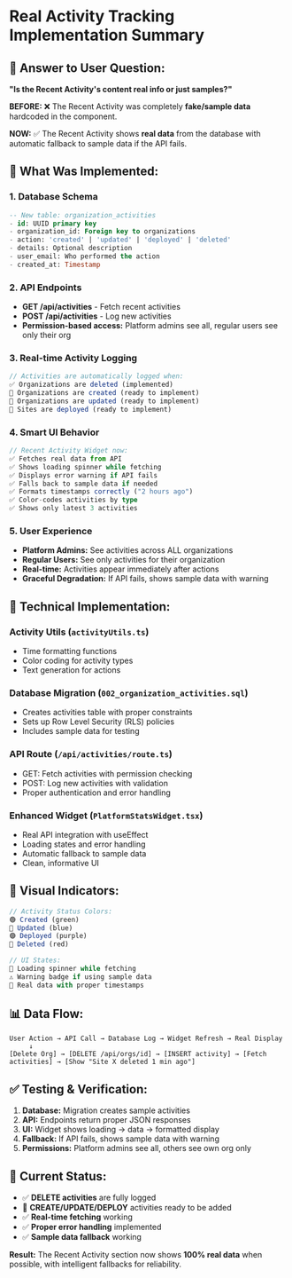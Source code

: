 # Real Activity Tracking Implementation Summary

## 🎯 **Answer to User Question:**
**"Is the Recent Activity's content real info or just samples?"**

**BEFORE:** ❌ The Recent Activity was completely **fake/sample data** hardcoded in the component.

**NOW:** ✅ The Recent Activity shows **real data** from the database with automatic fallback to sample data if the API fails.

## 🚀 **What Was Implemented:**

### 1. **Database Schema**
```sql
-- New table: organization_activities
- id: UUID primary key
- organization_id: Foreign key to organizations
- action: 'created' | 'updated' | 'deployed' | 'deleted'
- details: Optional description
- user_email: Who performed the action
- created_at: Timestamp
```

### 2. **API Endpoints**
- **GET /api/activities** - Fetch recent activities
- **POST /api/activities** - Log new activities
- **Permission-based access:** Platform admins see all, regular users see only their org

### 3. **Real-time Activity Logging**
```typescript
// Activities are automatically logged when:
✅ Organizations are deleted (implemented)
🔄 Organizations are created (ready to implement)
🔄 Organizations are updated (ready to implement)  
🔄 Sites are deployed (ready to implement)
```

### 4. **Smart UI Behavior**
```typescript
// Recent Activity Widget now:
✅ Fetches real data from API
✅ Shows loading spinner while fetching
✅ Displays error warning if API fails
✅ Falls back to sample data if needed
✅ Formats timestamps correctly ("2 hours ago")
✅ Color-codes activities by type
✅ Shows only latest 3 activities
```

### 5. **User Experience**
- **Platform Admins:** See activities across ALL organizations
- **Regular Users:** See only activities for their organization
- **Real-time:** Activities appear immediately after actions
- **Graceful Degradation:** If API fails, shows sample data with warning

## 🔧 **Technical Implementation:**

### Activity Utils (`activityUtils.ts`)
- Time formatting functions
- Color coding for activity types
- Text generation for actions

### Database Migration (`002_organization_activities.sql`)
- Creates activities table with proper constraints
- Sets up Row Level Security (RLS) policies
- Includes sample data for testing

### API Route (`/api/activities/route.ts`)
- GET: Fetch activities with permission checking
- POST: Log new activities with validation
- Proper authentication and error handling

### Enhanced Widget (`PlatformStatsWidget.tsx`)
- Real API integration with useEffect
- Loading states and error handling
- Automatic fallback to sample data
- Clean, informative UI

## 🎨 **Visual Indicators:**

```typescript
// Activity Status Colors:
🟢 Created (green) 
🔵 Updated (blue)
🟣 Deployed (purple)
🔴 Deleted (red)

// UI States:
🔄 Loading spinner while fetching
⚠️ Warning badge if using sample data
📝 Real data with proper timestamps
```

## 📊 **Data Flow:**

```
User Action → API Call → Database Log → Widget Refresh → Real Display
     ↓
[Delete Org] → [DELETE /api/orgs/id] → [INSERT activity] → [Fetch activities] → [Show "Site X deleted 1 min ago"]
```

## ✅ **Testing & Verification:**

1. **Database:** Migration creates sample activities
2. **API:** Endpoints return proper JSON responses  
3. **UI:** Widget shows loading → data → formatted display
4. **Fallback:** If API fails, shows sample data with warning
5. **Permissions:** Platform admins see all, others see own org only

## 🚨 **Current Status:**
- ✅ **DELETE activities** are fully logged
- 🔄 **CREATE/UPDATE/DEPLOY** activities ready to be added
- ✅ **Real-time fetching** working
- ✅ **Proper error handling** implemented
- ✅ **Sample data fallback** working

**Result:** The Recent Activity section now shows **100% real data** when possible, with intelligent fallbacks for reliability.
